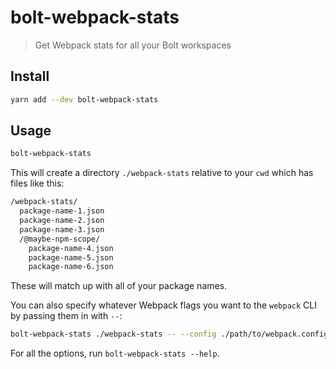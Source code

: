 # bolt-webpack-stats

> Get Webpack stats for all your Bolt workspaces

## Install

```sh
yarn add --dev bolt-webpack-stats
```

## Usage

```sh
bolt-webpack-stats
```

This will create a directory `./webpack-stats` relative to your `cwd` which has
files like this:

```sh
/webpack-stats/
  package-name-1.json
  package-name-2.json
  package-name-3.json
  /@maybe-npm-scope/
    package-name-4.json
    package-name-5.json
    package-name-6.json
```

These will match up with all of your package names.

You can also specify whatever Webpack flags you want to the `webpack` CLI by
passing them in with `--`:

```sh
bolt-webpack-stats ./webpack-stats -- --config ./path/to/webpack.config.js
```

For all the options, run `bolt-webpack-stats --help`.
